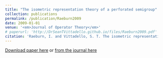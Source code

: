 ```yaml
---
title: "The isometric representation theory of a perforated semigroup"
collection: publications
permalink: /publication/Raeburn2009
date: 2009-01-01
venue: '<em>Journal of Operator Theory</em>'
# paperurl: 'http://DrSeanTVittadello.github.io/files/Raeburn2009.pdf'
citation: 'Raeburn, I. and Vittadello, S. T. The isometric representation theory of a perforated semigroup. <em>Journal of Operator Theory</em>, 2009, <strong>62</strong>, 357-370.'
---
```

[Download paper here](http://DrSeanTVittadello.github.io/files/Raeburn2009.pdf) or [from the journal here](http://www.mathjournals.org/jot/2009-062-002/2009-062-002-008.html)
